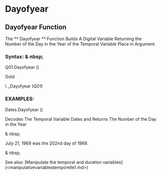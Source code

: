 # Dayofyear

## Dayofyear Function

The ** Dayofyear ** Function Builds A Digital Variable Returning the Number of the Day in the Year of the Temporal Variable Place in Argument.

### Syntax: & nbsp;

Q01.Dayofyear ()

Gold

\ _Dayofyear (Q01)

### EXAMPLES:

Dates.Dayofyear ()

Decodes The Temporal Variable Dates and Returns The Number of the Day in the Year

& nbsp;

July 21, 1969 was the 202nd day of 1969.

& nbsp;

See also: [Manipulate the temporal and duration variables] (<manipulativevariablestemporelle1.md>)